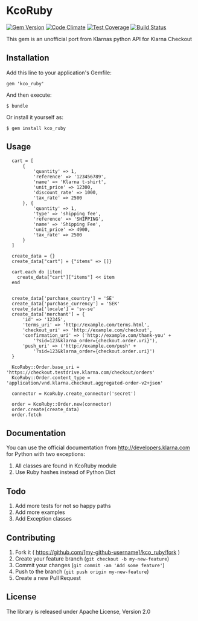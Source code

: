 # KcoRuby

[![Gem Version](https://badge.fury.io/rb/kco_ruby.svg)](http://badge.fury.io/rb/kco_ruby)
[![Code Climate](https://codeclimate.com/github/significantbit/kco_ruby/badges/gpa.svg)](https://codeclimate.com/github/significantbit/kco_ruby)
[![Test Coverage](https://codeclimate.com/github/significantbit/kco_ruby/badges/coverage.svg)](https://codeclimate.com/github/significantbit/kco_ruby)
[![Build Status](https://travis-ci.org/significantbit/kco_ruby.svg?branch=master)](https://travis-ci.org/significantbit/kco_ruby)

This gem is an unofficial port from Klarnas python API for Klarna Checkout

## Installation

Add this line to your application's Gemfile:

    gem 'kco_ruby'

And then execute:

    $ bundle

Or install it yourself as:

    $ gem install kco_ruby

## Usage

```
  cart = [
      {
          'quantity' => 1,
          'reference' => '123456789',
          'name' => 'Klarna t-shirt',
          'unit_price' => 12300,
          'discount_rate' => 1000,
          'tax_rate' => 2500
      }, {
          'quantity' => 1,
          'type' => 'shipping_fee',
          'reference' => 'SHIPPING',
          'name' => 'Shipping Fee',
          'unit_price' => 4900,
          'tax_rate' => 2500
      }
  ]

  create_data = {}
  create_data["cart"] = {"items" => []}

  cart.each do |item|
    create_data["cart"]["items"] << item
  end


  create_data['purchase_country'] = 'SE'
  create_data['purchase_currency'] = 'SEK'
  create_data['locale'] = 'sv-se'
  create_data['merchant'] = {
      'id' => '12345',
      'terms_uri' => 'http://example.com/terms.html',
      'checkout_uri' => 'http://example.com/checkout',
      'confirmation_uri' => ('http://example.com/thank-you' +
          '?sid=123&klarna_order={checkout.order.uri}'),
      'push_uri' => ('http://example.com/push' +
          '?sid=123&klarna_order={checkout.order.uri}')
  }

  KcoRuby::Order.base_uri = 'https://checkout.testdrive.klarna.com/checkout/orders'
  KcoRuby::Order.content_type =  'application/vnd.klarna.checkout.aggregated-order-v2+json'

  connector = KcoRuby.create_connector('secret')

  order = KcoRuby::Order.new(connector)
  order.create(create_data)
  order.fetch
```

## Documentation
You can use the official documentation from http://developers.klarna.com for Python with two exceptions:

1. All classes are found in KcoRuby module
2. Use Ruby hashes instead of Python Dict


## Todo
1. Add more tests for not so happy paths
2. Add more examples
3. Add Exception classes

## Contributing

1. Fork it ( https://github.com/[my-github-username]/kco_ruby/fork )
2. Create your feature branch (`git checkout -b my-new-feature`)
3. Commit your changes (`git commit -am 'Add some feature'`)
4. Push to the branch (`git push origin my-new-feature`)
5. Create a new Pull Request

## License
The library is released under Apache License, Version 2.0

